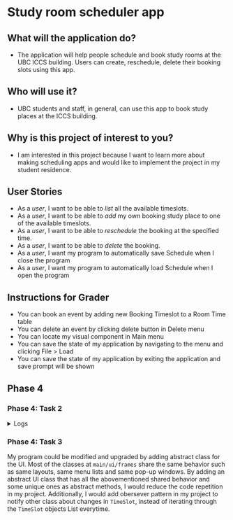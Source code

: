 <!--# My Personal Project-->
# **Study room scheduler app**

## What will the application do?
* The application will help people schedule and book study rooms at the UBC ICCS building. Users can create, reschedule, delete their booking slots using this app.

## Who will use it?
* UBC students and staff, in general, can use this app to book study places at the ICCS building.

## Why is this project of interest to you?
* I am interested in this project because I want to learn more about making scheduling apps and would like to implement the project in my student residence.

## User Stories
* As a *user*, I want to be able to *list* all the available timeslots.
* As a *user*, I want to be able to *add* my own booking study place to one of the available timeslots. 
* As a *user*, I want to be able to *reschedule* the booking at the specified time.
* As a *user*, I want to be able to *delete* the booking. 
* As a *user*, I want my program to automatically save Schedule when I close the program
* As a *user*, I want my program to automatically load Schedule when I open the program

## Instructions for Grader
* You can book an event by adding new Booking Timeslot to a Room Time table
* You can delete an event by clicking delete button in Delete menu
* You can locate my visual component in Main menu
* You can save the state of my application by navigating to the menu and clicking File > Load 
* You can save the state of my application by exiting the application and save prompt will be shown

## Phase 4

### Phase 4: Task 2

<details>
    <summary> Logs </summary>

```
Fri Dec 02 20:00:32 PST 2022
Created new StudyRoom class with the name X100
Fri Dec 02 20:00:32 PST 2022
Added timeslots to X100
Fri Dec 02 20:00:32 PST 2022
Created new StudyRoom class with the name X200
Fri Dec 02 20:00:32 PST 2022
Added timeslots to X200
Fri Dec 02 20:00:32 PST 2022
Created new StudyRoom class with the name X300
Fri Dec 02 20:00:32 PST 2022
Added timeslots to X300
Fri Dec 02 20:00:32 PST 2022
Created new StudyRoom class with the name X400
Fri Dec 02 20:00:32 PST 2022
Added timeslots to X400
Fri Dec 02 20:00:32 PST 2022
Created new ListRooms object
Fri Dec 02 20:00:39 PST 2022
Timeslot successfully added!
Fri Dec 02 20:00:39 PST 2022
Booked a timeslot for Nurda at 9
Fri Dec 02 20:00:45 PST 2022
Deleted an old booking
Fri Dec 02 20:00:45 PST 2022
Deleted timeslot at 9
Fri Dec 02 20:00:56 PST 2022
Timeslot successfully added!
Fri Dec 02 20:00:56 PST 2022
Booked a timeslot for Nurda at 9
Fri Dec 02 20:01:04 PST 2022
Deleted an old booking
Fri Dec 02 20:01:04 PST 2022
Deleted timeslot at 9
Fri Dec 02 20:01:04 PST 2022
Timeslot successfully added!
Fri Dec 02 20:01:04 PST 2022
Booked a timeslot for  at 14
Fri Dec 02 20:01:24 PST 2022
Saved X100 as JSON
Fri Dec 02 20:01:24 PST 2022
Saved X200 as JSON
Fri Dec 02 20:01:24 PST 2022
Saved X300 as JSON
Fri Dec 02 20:01:24 PST 2022
Saved X400 as JSON
Fri Dec 02 20:01:24 PST 2022
Saving List Rooms object in Json format ...
```

The first ~20 lines of eventlog are related to initialization of the program where 1 ListRooms class initializes and adds 4 different rooms (X100 - X400). For each room, StudyRoom class initializes and adds 9 TimeSlot objects to its timeslots ArrayList.
</details>

### Phase 4: Task 3

My program could be modified and upgraded by adding abstract class for the UI. Most of the classes at `main/ui/frames` share the same behavior such as same layouts, same menu lists and same pop-up windows. By adding an abstract UI class that has all the abovementioned shared behavior and some unique ones as abstract methods, I would reduce the code repetition in my project. Additionally, I would add obersever pattern in my project to notify other class about changes in `TimeSlot`, instead of iterating through the `TimeSlot` objects List everytime. 

<!-- A subtitle

A *bulleted* list:
- item 1
- item 2
- item 3
- item 4
- item 5
An example of text with **bold** and *italic* fonts.  
-->
